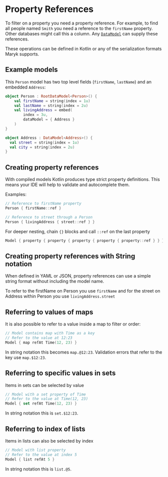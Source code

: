 # Property References

To filter on a property you need a property reference. For example, to find all people named `Smith` you need a reference to the `firstName` property. Other databases might call this a column. Any [`DataModel`](../datamodel.md) can supply these references.

These operations can be defined in Kotlin or any of the serialization formats Maryk supports. 

## Example models

This `Person` model has two top level fields (`firstName`, `lastName`) and an embedded `Address`:
```kotlin
object Person : RootDataModel<Person>() {
    val firstName = string(index = 1u)
    val lastName = string(index = 2u)
    val livingAddress = embed(
        index = 3u,
        dataModel = { Address }
    )
}
```

```kotlin
object Address : DataModel<Address>() {
  val street = string(index = 1u)
  val city = string(index = 2u)
}
```

## Creating property references

With compiled models Kotlin produces type strict property definitions. This means your IDE will
help to validate and autocomplete them.

Examples:
```kotlin
// Reference to firstName property
Person { firstName::ref }

// Reference to street through a Person
Person { livingAddress { street::ref } }
```

For deeper nesting, chain `{}` blocks and call `::ref` on the last property
```kotlin
Model { property { property { property { property { property::ref } } } } }
```

## Creating property references with String notation

When defined in YAML or JSON, property references can use a simple string format without including the model name.

To refer to the firstName on Person you use `firstName` and for the street on Address within Person you 
use `livingAddress.street`

## Referring to values of maps

It is also possible to refer to a value inside a map to filter or order:

```kotlin
// Model contains map with Time as a key
// Refer to the value at 12:23
Model { map refAt Time(12, 23) }
```

In string notation this becomes `map.@12:23`. Validation errors that refer to the key use `map.$12:23`.

## Referring to specific values in sets

Items in sets can be selected by value
```kotlin
// Model with a set property of Time
// Refer to the value at Time(12, 23)
Model { set refAt Time(12, 23) }
```

In string notation this is `set.$12:23`.

## Referring to index of lists

Items in lists can also be selected by index
```kotlin
// Model with list property
// Refer to the value at index 5
Model { list refAt 5 }
```

In string notation this is `list.@5`.

